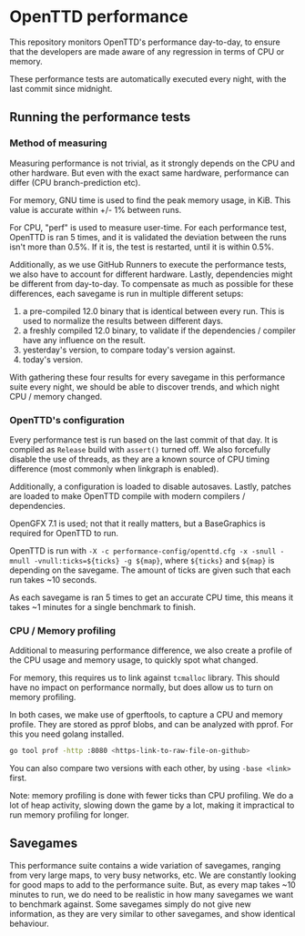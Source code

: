 # OpenTTD performance

This repository monitors OpenTTD's performance day-to-day, to ensure that the developers are made aware of any regression in terms of CPU or memory.

These performance tests are automatically executed every night, with the last commit since midnight.

## Running the performance tests

### Method of measuring

Measuring performance is not trivial, as it strongly depends on the CPU and other hardware.
But even with the exact same hardware, performance can differ (CPU branch-prediction etc).

For memory, GNU time is used to find the peak memory usage, in KiB.
This value is accurate within +/- 1% between runs.

For CPU, "perf" is used to measure user-time.
For each performance test, OpenTTD is ran 5 times, and it is validated the deviation between the runs isn't more than 0.5%.
If it is, the test is restarted, until it is within 0.5%.

Additionally, as we use GitHub Runners to execute the performance tests, we also have to account for different hardware.
Lastly, dependencies might be different from day-to-day.
To compensate as much as possible for these differences, each savegame is run in multiple different setups:

1) a pre-compiled 12.0 binary that is identical between every run.
   This is used to normalize the results between different days.
2) a freshly compiled 12.0 binary, to validate if the dependencies / compiler have any influence on the result.
3) yesterday's version, to compare today's version against.
4) today's version.

With gathering these four results for every savegame in this performance suite every night, we should be able to discover trends, and which night CPU / memory changed.

### OpenTTD's configuration

Every performance test is run based on the last commit of that day.
It is compiled as `Release` build with `assert()` turned off.
We also forcefully disable the use of threads, as they are a known source of CPU timing difference (most commonly when linkgraph is enabled).

Additionally, a configuration is loaded to disable autosaves.
Lastly, patches are loaded to make OpenTTD compile with modern compilers / dependencies.

OpenGFX 7.1 is used; not that it really matters, but a BaseGraphics is required for OpenTTD to run.

OpenTTD is run with `-X -c performance-config/openttd.cfg -x -snull -mnull -vnull:ticks=${ticks} -g ${map}`, where `${ticks}` and `${map}` is depending on the savegame.
The amount of ticks are given such that each run takes ~10 seconds.

As each savegame is ran 5 times to get an accurate CPU time, this means it takes ~1 minutes for a single benchmark to finish.

### CPU / Memory profiling

Additional to measuring performance difference, we also create a profile of the CPU usage and memory usage, to quickly spot what changed.

For memory, this requires us to link against `tcmalloc` library.
This should have no impact on performance normally, but does allow us to turn on memory profiling.

In both cases, we make use of gperftools, to capture a CPU and memory profile.
They are stored as pprof blobs, and can be analyzed with pprof.
For this you need golang installed.

```bash
go tool prof -http :8080 <https-link-to-raw-file-on-github>
```

You can also compare two versions with each other, by using `-base <link>` first.

Note: memory profiling is done with fewer ticks than CPU profiling.
We do a lot of heap activity, slowing down the game by a lot, making it impractical to run memory profiling for longer.

## Savegames

This performance suite contains a wide variation of savegames, ranging from very large maps, to very busy networks, etc.
We are constantly looking for good maps to add to the performance suite.
But, as every map takes ~10 minutes to run, we do need to be realistic in how many savegames we want to benchmark against.
Some savegames simply do not give new information, as they are very similar to other savegames, and show identical behaviour.
